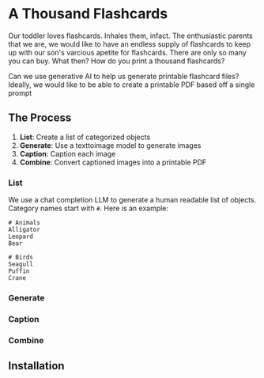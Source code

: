 # A Thousand Flashcards
Our toddler loves flashcards. Inhales them, infact. The enthusiastic parents that we are, we would like to have an endless supply of flashcards to keep up with our son's varcious apetite for flashcards. There are only so many you can buy. What then? How do you print a thousand flashcards?

Can we use generative AI to help us generate printable flashcard files? Ideally, we would like to be able to create a printable PDF based off a single prompt
## The Process
1. **List**: Create a list of categorized objects
1. **Generate**: Use a texttoimage model to generate images
1. **Caption**: Caption each image
1. **Combine**: Convert captioned images into a printable PDF

### List
We use a chat completion LLM to generate a human readable list of objects. Category names start with `#`. Here is an example:
```
# Animals
Alligator
Leopard
Bear

# Birds
Seagull
Puffin
Crane
```
### Generate

### Caption

### Combine

## Installation